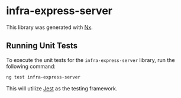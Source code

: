 # infra-express-server

This library was generated with [Nx](https://nx.dev).

## Running Unit Tests

To execute the unit tests for the `infra-express-server` library, run the following command:

```bash
ng test infra-express-server
```

This will utilize [Jest](https://jestjs.io/) as the testing framework.